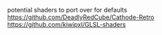 potential shaders to port over for defaults
https://github.com/DeadlyRedCube/Cathode-Retro
https://github.com/kiwipxl/GLSL-shaders